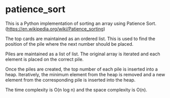 patience_sort
=============

This is a Python implementation of sorting an array using Patience Sort. 
(https://en.wikipedia.org/wiki/Patience_sorting)

The top cards are maintained as an ordered list. This is used to 
find the position of the pile where the next number should be placed. 

Piles are maintained as a list of list. The original array is iterated 
and each element is placed on the correct pile. 

Once the piles are created, the top number of each pile is inserted 
into a heap. Iteratively, the minimum element from the heap is removed and 
a new element from the corresponding pile is inserted into the heap.

The time complexity is O(n log n) and the space complexity is O(n).
